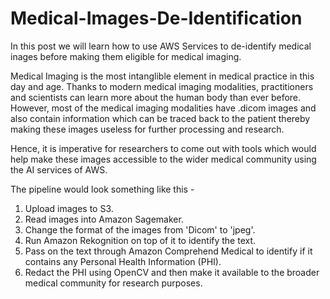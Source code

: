 # Medical-Images-De-Identification
In this post we will learn how to use AWS Services to de-identify medical inages before making them eligible for medical imaging. 

Medical Imaging is the most intanglible element in medical practice in this day and age. Thanks to modern medical imaging modalities, practitioners and scientists can learn more about the human body than ever before. However, most of the medical imaging modalities have .dicom images and also contain information which can be traced back to the patient thereby making these images useless for further processing and research. 

Hence, it is imperative for researchers to come out with tools which would help make these images accessible to the wider medical community using the AI services of AWS. 

The pipeline would look something like this - 
1) Upload images to S3. 
2) Read images into Amazon Sagemaker. 
3) Change the format of the images from 'Dicom' to 'jpeg'. 
4) Run Amazon Rekognition on top of it to identify the text. 
5) Pass on the text through Amazon Comprehend Medical to identify if it contains any Personal Health Information (PHI). 
6) Redact the PHI using OpenCV and then make it available to the broader medical community for research purposes. 